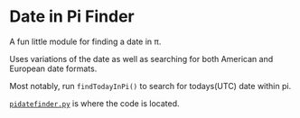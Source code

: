 # Date in Pi Finder
A fun little module for finding a date in π.

Uses variations of the date as well as searching for both American and European date formats.

Most notably, run `findTodayInPi()` to search for todays(UTC) date within pi.

[`pidatefinder.py`](https://github.com/KeelyHill/Date-in-Pi-Finder/blob/master/pidatefinder.py) is where the code is located.
